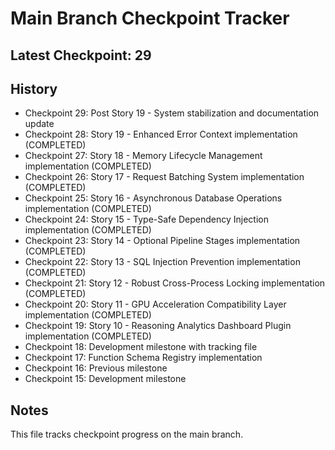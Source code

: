 # Main Branch Checkpoint Tracker

## Latest Checkpoint: 29

## History
- Checkpoint 29: Post Story 19 - System stabilization and documentation update
- Checkpoint 28: Story 19 - Enhanced Error Context implementation (COMPLETED)
- Checkpoint 27: Story 18 - Memory Lifecycle Management implementation (COMPLETED)
- Checkpoint 26: Story 17 - Request Batching System implementation (COMPLETED)
- Checkpoint 25: Story 16 - Asynchronous Database Operations implementation (COMPLETED)
- Checkpoint 24: Story 15 - Type-Safe Dependency Injection implementation (COMPLETED)
- Checkpoint 23: Story 14 - Optional Pipeline Stages implementation (COMPLETED)
- Checkpoint 22: Story 13 - SQL Injection Prevention implementation (COMPLETED)
- Checkpoint 21: Story 12 - Robust Cross-Process Locking implementation (COMPLETED)
- Checkpoint 20: Story 11 - GPU Acceleration Compatibility Layer implementation (COMPLETED)
- Checkpoint 19: Story 10 - Reasoning Analytics Dashboard Plugin implementation (COMPLETED)
- Checkpoint 18: Development milestone with tracking file
- Checkpoint 17: Function Schema Registry implementation
- Checkpoint 16: Previous milestone
- Checkpoint 15: Development milestone

## Notes
This file tracks checkpoint progress on the main branch.

